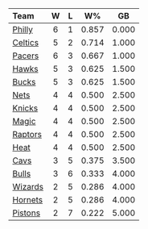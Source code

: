 | Team                            |  W  |  L  |  W%   |  GB   |
|:--------------------------------|:---:|:---:|:-----:|:-----:|
| [Philly](/r/sixers)             |  6  |  1  | 0.857 | 0.000 |
| [Celtics](/r/bostonceltics)     |  5  |  2  | 0.714 | 1.000 |
| [Pacers](/r/pacers)             |  6  |  3  | 0.667 | 1.000 |
| [Hawks](/r/AtlantaHawks)        |  5  |  3  | 0.625 | 1.500 |
| [Bucks](/r/MkeBucks)            |  5  |  3  | 0.625 | 1.500 |
| [Nets](/r/GoNets)               |  4  |  4  | 0.500 | 2.500 |
| [Knicks](/r/NYKnicks)           |  4  |  4  | 0.500 | 2.500 |
| [Magic](/r/OrlandoMagic)        |  4  |  4  | 0.500 | 2.500 |
| [Raptors](/r/torontoraptors)    |  4  |  4  | 0.500 | 2.500 |
| [Heat](/r/heat)                 |  4  |  4  | 0.500 | 2.500 |
| [Cavs](/r/clevelandcavs)        |  3  |  5  | 0.375 | 3.500 |
| [Bulls](/r/chicagobulls)        |  3  |  6  | 0.333 | 4.000 |
| [Wizards](/r/washingtonwizards) |  2  |  5  | 0.286 | 4.000 |
| [Hornets](/r/CharlotteHornets)  |  2  |  5  | 0.286 | 4.000 |
| [Pistons](/r/DetroitPistons)    |  2  |  7  | 0.222 | 5.000 |